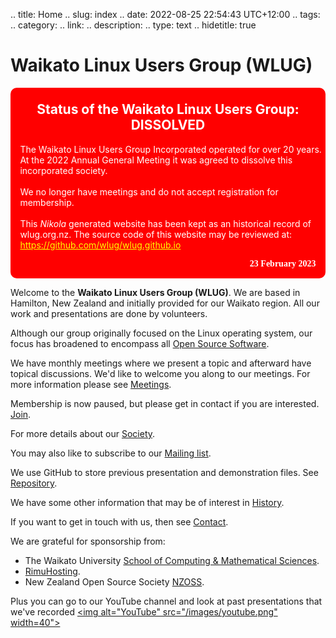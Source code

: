 .. title: Home
.. slug: index
.. date: 2022-08-25 22:54:43 UTC+12:00
.. tags: 
.. category: 
.. link: 
.. description: 
.. type: text
.. hidetitle: true

<!---
Draft Website completed: 2022-Aug-29 Ian Stewart
Updated: 2023-03-07 Added status of Society having been dissolved. Ian Stewart
-->

# Waikato Linux Users Group (WLUG)

<!--Add http to announce Status of WLUG. Ian 2023-03-07: Use colours #386e7b white. warning gives red border
<div class="warning" style='padding:0.1em; background-color:#386e7b; color:white; border-radius: 10px;'> -->
<!-- Changed Warning to have red background as someone turned up trying to go to a meeting - Ian 2024-06-25 -->
<div class="warning" style='padding:0.1em; background-color:red; color:white; border-radius: 10px;'> 
<span>
<h2 style='margin-top:1em; text-align:center'>
<b>Status of the Waikato Linux Users Group: DISSOLVED</b></h2>
<p style='margin-left:1em;'>
The Waikato Linux Users Group Incorporated operated for over 20 years. At the 2022 Annual General Meeting it was agreed to dissolve this incorporated society.<br><br>
We no longer have meetings and do not accept registration for membership.<br><br>
This <i>Nikola</i> generated website has been kept as an historical record of wlug.org.nz. The source code of this website may be reviewed at: <a href="https://github.com/wlug/wlug.github.io" target="_blank" style="color: yellow">https://github.com/wlug/wlug.github.io</a>  
</p>
<p style='margin-bottom:1em; margin-right:1em; text-align:right; font-family:Georgia'> <b>23 February 2023</b> 
</p></span>
</div>

Welcome to the **Waikato Linux Users Group (WLUG)**. We are based in Hamilton, New Zealand and initially provided for our Waikato region. All our work and presentations are done by volunteers.

Although our group originally focused on the Linux operating system, our focus has broadened to encompass all [Open Source Software](https://en.wikipedia.org/wiki/Open-source_software).

We have monthly meetings where we present a topic and afterward have topical discussions. We'd like to welcome you along to our meetings. For more information please see [Meetings](/meeting/).

Membership is now paused, but please get in contact if you are interested. [Join](/join/).

For more details about our [Society](/society/).

You may also like to subscribe to our [Mailing list](/mail/).

We use GitHub to store previous presentation and demonstration files. See [Repository](/repository/).

We have some other information that may be of interest in [History](/history/).

If you want to get in touch with us, then see [Contact](/contact/).

We are grateful for sponsorship from:

* The Waikato University [School of Computing & Mathematical Sciences](https://www.cms.waikato.ac.nz/).
* [RimuHosting](https://rimuhosting.com/).
* New Zealand Open Source Society [NZOSS](https://nzoss.nz/).

<!---
You may wish to follow us in Twitter
<a href="https://twitter.com/WaikatoLUG"><img alt="Twitter" src="/images/twitter.png" width=40"></a> -->
<!--- Note: html can also have Height. E.g. width=40 height=40 -->
 
Plus you can go to our YouTube channel and look at past presentations that we've recorded
<a href="https://www.youtube.com/channel/UCf5L8RezX7TqDdI2uZjbe-Q"><img alt="YouTube" src="/images/youtube.png" width=40"></a>



